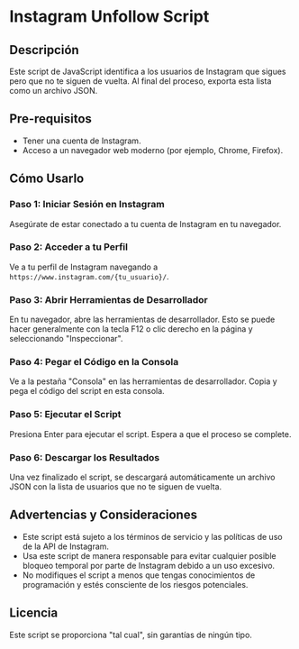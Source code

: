 # Instagram Unfollow Script

## Descripción
Este script de JavaScript identifica a los usuarios de Instagram que sigues pero que no te siguen de vuelta. Al final del proceso, exporta esta lista como un archivo JSON.

## Pre-requisitos
- Tener una cuenta de Instagram.
- Acceso a un navegador web moderno (por ejemplo, Chrome, Firefox).

## Cómo Usarlo

### Paso 1: Iniciar Sesión en Instagram
Asegúrate de estar conectado a tu cuenta de Instagram en tu navegador.

### Paso 2: Acceder a tu Perfil
Ve a tu perfil de Instagram navegando a `https://www.instagram.com/{tu_usuario}/`.

### Paso 3: Abrir Herramientas de Desarrollador
En tu navegador, abre las herramientas de desarrollador. Esto se puede hacer generalmente con la tecla F12 o clic derecho en la página y seleccionando "Inspeccionar".

### Paso 4: Pegar el Código en la Consola
Ve a la pestaña "Consola" en las herramientas de desarrollador. Copia y pega el código del script en esta consola.

### Paso 5: Ejecutar el Script
Presiona Enter para ejecutar el script. Espera a que el proceso se complete. 

### Paso 6: Descargar los Resultados
Una vez finalizado el script, se descargará automáticamente un archivo JSON con la lista de usuarios que no te siguen de vuelta.

## Advertencias y Consideraciones
- Este script está sujeto a los términos de servicio y las políticas de uso de la API de Instagram.
- Usa este script de manera responsable para evitar cualquier posible bloqueo temporal por parte de Instagram debido a un uso excesivo.
- No modifiques el script a menos que tengas conocimientos de programación y estés consciente de los riesgos potenciales.

## Licencia
Este script se proporciona "tal cual", sin garantías de ningún tipo.
